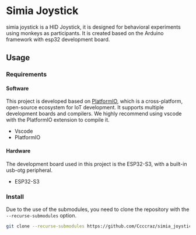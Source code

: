# Simia Joystick

simia joystick is a HID Joystick, it is designed for behavioral experiments using monkeys as participants. It is created based on the Arduino framework with esp32 development board.

## Usage

### Requirements

#### Software

This project is developed based on [PlatformIO](https://platformio.org/), which is a cross-platform, open-source ecosystem for IoT development. It supports multiple development boards and compilers. We highly recommend using vscode with the PlatformIO extension to compile it.

- Vscode
- PlatformIO

#### Hardware

The development board used in this project is the ESP32-S3, with a built-in usb-otg peripheral.

- ESP32-S3

### Install

Due to the use of the submodules, you need to clone the repository with the `--recurse-submodules` option.

```bash
git clone --recurse-submodules https://github.com/Ccccraz/simia_joystick.git
```
